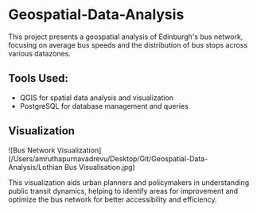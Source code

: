 # Geospatial-Data-Analysis

This project presents a geospatial analysis of Edinburgh's bus network, focusing on average bus speeds and the distribution of bus stops across various datazones.

## Tools Used: 

* QGIS for spatial data analysis and visualization
* PostgreSQL for database management and queries

## Visualization

![Bus Network Visualization](/Users/amruthapurnavadrevu/Desktop/Git/Geospatial-Data-Analysis/Lothian Bus Visualisation.jpg)

This visualization aids urban planners and policymakers in understanding public transit dynamics, helping to identify areas for improvement and optimize the bus network for better accessibility and efficiency.
 
